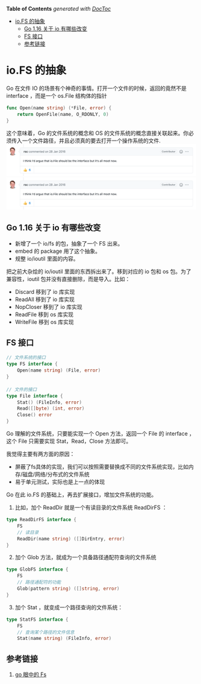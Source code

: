 <!-- START doctoc generated TOC please keep comment here to allow auto update -->
<!-- DON'T EDIT THIS SECTION, INSTEAD RE-RUN doctoc TO UPDATE -->
**Table of Contents**  *generated with [DocToc](https://github.com/thlorenz/doctoc)*

- [io.FS 的抽象](#iofs-%E7%9A%84%E6%8A%BD%E8%B1%A1)
  - [Go 1.16 关于 io 有哪些改变](#go-116-%E5%85%B3%E4%BA%8E-io-%E6%9C%89%E5%93%AA%E4%BA%9B%E6%94%B9%E5%8F%98)
  - [FS 接口](#fs-%E6%8E%A5%E5%8F%A3)
  - [参考链接](#%E5%8F%82%E8%80%83%E9%93%BE%E6%8E%A5)

<!-- END doctoc generated TOC please keep comment here to allow auto update -->

# io.FS 的抽象

Go 在文件 IO 的场景有个神奇的事情。打开一个文件的时候，返回的竟然不是 interface ，而是一个 os.File  结构体的指针
```go
func Open(name string) (*File, error) {
    return OpenFile(name, O_RDONLY, 0)
}
```
这个意味着，Go 的文件系统的概念和 OS 的文件系统的概念直接关联起来。你必须传入一个文件路径，并且必须真的要去打开一个操作系统的文件.
![](../.io_images/io_issue.png)
![](../.io_images/io_issue_fix.png)

## Go 1.16 关于 io 有哪些改变

- 新增了一个 io/fs 的包，抽象了一个 FS 出来。
- embed 的 package 用了这个抽象。
- 规整 io/ioutil 里面的内容。

把之前大杂烩的 io/ioutil 里面的东西拆出来了。移到对应的 io 包和 os 包。为了兼容性，ioutil 包并没有直接删除，而是导入。比如：

- Discard 移到了 io 库实现
- ReadAll 移到了 io 库实现
- NopCloser 移到了 io 库实现
- ReadFile 移到 os 库实现
- WriteFile 移到 os 库实现
## FS 接口

```go
// 文件系统的接口
type FS interface {
    Open(name string) (File, error)
}

// 文件的接口
type File interface {
    Stat() (FileInfo, error)
    Read([]byte) (int, error)
    Close() error
}
```


Go 理解的文件系统，只要能实现一个 Open 方法，返回一个 File 的 interface ，这个 File 只需要实现 Stat，Read，Close 方法即可。

我觉得主要有两方面的原因：

- 屏蔽了fs具体的实现，我们可以按照需要替换成不同的文件系统实现，比如内存/磁盘/网络/分布式的文件系统
- 易于单元测试，实际也是上一点的体现

Go 在此 io.FS 的基础上，再去扩展接口，增加文件系统的功能。

1. 比如，加个 ReadDir 就是一个有读目录的文件系统 ReadDirFS ：

```go
type ReadDirFS interface {
    FS
    // 读目录
    ReadDir(name string) ([]DirEntry, error)
}
```

2. 加个 Glob 方法，就成为一个具备路径通配符查询的文件系统

```go
type GlobFS interface {
    FS
    // 路径通配符的功能
    Glob(pattern string) ([]string, error)
}
```

3. 加个 Stat ，就变成一个路径查询的文件系统：
```go
type StatFS interface {
    FS
    // 查询某个路径的文件信息
    Stat(name string) (FileInfo, error)

```


## 参考链接
1. [go 眼中的 Fs](https://mp.weixin.qq.com/s/bZO6kfhfdMaOkYZuGjOl_Q)